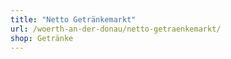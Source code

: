 ```yaml
---
title: "Netto Getränkemarkt"
url: /woerth-an-der-donau/netto-getraenkemarkt/
shop: Getränke
---
```

